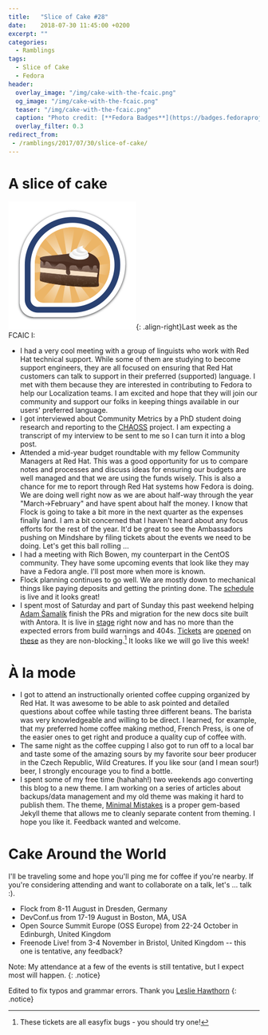 ```yaml
---
title:   "Slice of Cake #28"
date:    2018-07-30 11:45:00 +0200
excerpt: ""
categories:
  - Ramblings
tags:
  - Slice of Cake
  - Fedora
header:
  overlay_image: "/img/cake-with-the-fcaic.png"
  og_image: "/img/cake-with-the-fcaic.png"
  teaser: "/img/cake-with-the-fcaic.png"
  caption: "Photo credit: [**Fedora Badges**](https://badges.fedoraproject.org/badge/its-a-cake-thing)"
  overlay_filter: 0.3
redirect_from:
 - /ramblings/2017/07/30/slice-of-cake/
---
```


# A slice of cake

![Cake Badge](/img/cake-with-the-fcaic.png){: .align-right}Last week as the FCAIC I:

- I had a very cool meeting with a group of linguists who work with Red Hat technical support.  While some of them are studying to become support engineers, they are all focused on ensuring that Red Hat customers can talk to support in their preferred (supported) language.  I met with them because they are interested in contributing to Fedora to help our Localization teams.  I am excited and hope that they will join our community and support our folks in keeping things available in our users' preferred language.
- I got interviewed about Community Metrics by a PhD student doing research and reporting to the [CHAOSS](https://chaoss.community/) project.  I am expecting a transcript of my interview to be sent to me so I can turn it into a blog post.
- Attended a mid-year budget roundtable with my fellow Community Managers at Red Hat.  This was a good opportunity for us to compare notes and processes and discuss ideas for ensuring our budgets are well managed and that we are using the funds wisely.  This is also a chance for me to report through Red Hat systems how Fedora is doing.  We are doing well right now as we are about half-way through the year "March->February" and have spent about half the money.  I know that Flock is going to take a bit more in the next quarter as the expenses finally land.  I am a bit concerned that I haven't heard about any focus efforts for the rest of the year.  It'd be great to see the Ambassadors pushing on Mindshare by filing tickets about the events we need to be doing.  Let's get this ball rolling ...
- I had a meeting with Rich Bowen, my counterpart in the CentOS community.  They have some upcoming events that look like they may have a Fedora angle.  I'll post more when more is known.
- Flock planning continues to go well.  We are mostly down to mechanical things like paying deposits and getting the printing done.  The [schedule](https://flock2018.sched.org) is live and it looks great!
- I spent most of Saturday and part of Sunday this past weekend helping [Adam Šamalík](https://twitter.com/adsamalik) finish the PRs and migration for the new docs site built with Antora.  It is live in [stage](https://docs.stg.fedoraproject.org/en_GB/docs/) right now and has no more than the expected errors from build warnings and 404s.  [Tickets](https://pagure.io/fedora-docs/quick-docs/issue/69) are [opened](https://pagure.io/mentored-projects/issue/36) on [these](https://pagure.io/mentored-projects/issue/35) as they are non-blocking.[^1]  It looks like we will go live this week!

# À la mode

- I got to attend an instructionally oriented coffee cupping organized by Red Hat.  It was awesome to be able to ask pointed and detailed questions about coffee while tasting three different beans.  The barista was very knowledgeable and willing to be direct.  I learned, for example, that my preferred home coffee making method, French Press, is one of the easier ones to get right and produce a quality cup of coffee with.
- The same night as the coffee cupping I also got to run off to a local bar and taste some of the amazing sours by my favorite sour beer producer in the Czech Republic, Wild Creatures.  If you like sour (and I mean sour!) beer, I strongly encourage you to find a bottle.
- I spent some of my free time (hahahah!) two weekends ago converting this blog to a new theme.  I am working on a series of articles about backups/data management and my old theme was making it hard to publish them.  The theme, [Minimal Mistakes](https://mmistakes.github.io/minimal-mistakes/) is a proper gem-based Jekyll theme that allows me to cleanly separate content from theming.  I hope you like it.  Feedback wanted and welcome.

# Cake Around the World

I'll be traveling some and hope you'll ping me for coffee if you're nearby.  If you're considering attending and want to collaborate on a talk, let's ... talk :).

- Flock from 8-11 August in Dresden, Germany
- DevConf.us from 17-19 August in Boston, MA, USA
- Open Source Summit Europe (OSS Europe) from 22-24 October in Edinburgh, United Kingdom
- Freenode Live! from 3-4 November in Bristol, United Kingdom -- this one is tentative, any feedback?

Note: My attendance at a few of the events is still tentative, but I expect most will happen.
{: .notice}

Edited to fix typos and grammar errors.  Thank you [Leslie Hawthorn](https://twitter.com/lhawthorn)
{: .notice}

[^1]: These tickets are all easyfix bugs - you should try one!

